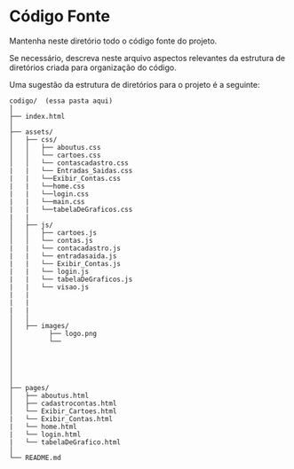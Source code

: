 # Código Fonte

Mantenha neste diretório todo o código fonte do projeto.

Se necessário, descreva neste arquivo aspectos relevantes da estrutura de diretórios criada para organização do código.

Uma sugestão da estrutura de diretórios para o projeto é a seguinte:

```plaintext
codigo/  (essa pasta aqui)
│
├── index.html
│
├── assets/
│   ├── css/
│   │   ├── aboutus.css
│   │   └── cartoes.css
│   │   └── contascadastro.css
|   |   └── Entradas_Saidas.css
|   |   └──Exibir_Contas.css
|   |   └──home.css
|   |   └──login.css
|   |   └──main.css
|   |   └──tabelaDeGraficos.css
|   |
│   ├── js/
│   │   ├── cartoes.js
│   │   └── contas.js
|   |   └── contacadastro.js
|   |   └── entradasaida.js
|   |   └── Exibir_Contas.js
|   |   └── login.js
|   |   └── tabelaDeGraficos.js
|   |   └── visao.js
|   |   
|   |   
|   |   
│   │
│   ├── images/
│         ├── logo.png
│         └── 
│   
│   
│       
│       
│
├── pages/
│   ├── aboutus.html
│   ├── cadastrocontas.html
│   └── Exibir_Cartoes.html
|   └── Exibir_Contas.html
|   └── home.html
|   └── login.html
|   └── tabelaDeGrafico.html
│
└── README.md
```

